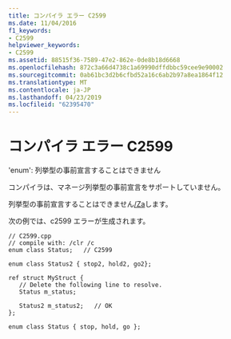 ```yaml
---
title: コンパイラ エラー C2599
ms.date: 11/04/2016
f1_keywords:
- C2599
helpviewer_keywords:
- C2599
ms.assetid: 88515f36-7589-47e2-862e-0de8b18d6668
ms.openlocfilehash: 872c3a66d4738c1a69990dffdbbc59cee9e90002
ms.sourcegitcommit: 0ab61bc3d2b6cfbd52a16c6ab2b97a8ea1864f12
ms.translationtype: MT
ms.contentlocale: ja-JP
ms.lasthandoff: 04/23/2019
ms.locfileid: "62395470"
---
```

# <a name="compiler-error-c2599"></a>コンパイラ エラー C2599

'enum': 列挙型の事前宣言することはできません

コンパイラは、マネージ列挙型の事前宣言をサポートしていません。

列挙型の事前宣言することはできません[/Za](../../build/reference/za-ze-disable-language-extensions.md)します。

次の例では、c2599 エラーが生成されます。

```
// C2599.cpp
// compile with: /clr /c
enum class Status;   // C2599

enum class Status2 { stop2, hold2, go2};

ref struct MyStruct {
   // Delete the following line to resolve.
   Status m_status;

   Status2 m_status2;   // OK
};

enum class Status { stop, hold, go };
```
